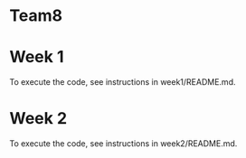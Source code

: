 # Team8

# Week 1

To execute the code, see instructions in week1/README.md.

# Week 2

To execute the code, see instructions in week2/README.md.